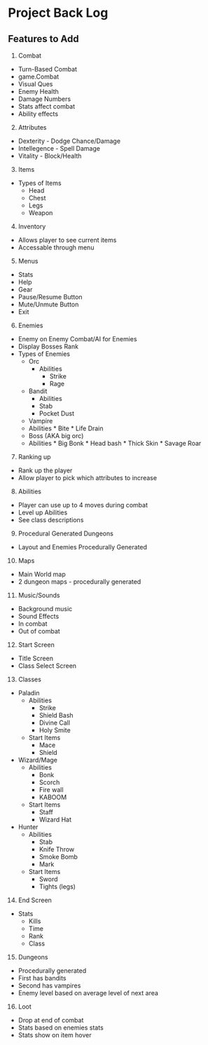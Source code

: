 # Project Back Log

## Features to Add

1. Combat
  * Turn-Based Combat
  * game.Combat
  * Visual Ques
  * Enemy Health
  * Damage Numbers
  * Stats affect combat
  * Ability effects
2. Attributes
  * Dexterity - Dodge Chance/Damage
  * Intellegence - Spell Damage
  * Vitality - Block/Health
3. Items
  * Types of Items
    * Head
    * Chest
    * Legs
    * Weapon
4. Inventory
  * Allows player to see current items
  * Accessable through menu
5. Menus
  * Stats
  * Help
  * Gear
  * Pause/Resume Button
  * Mute/Unmute Button
  * Exit
6. Enemies
  * Enemy on Enemy Combat/AI for Enemies
  * Display Bosses Rank
  * Types of Enemies
    - Orc
      + Abilities
        * Strike
        * Rage
    - Bandit
      +  Abilities
        *  Stab
        *  Pocket Dust
    -  Vampire
      +  Abilities
        *  Bite
        *  Life Drain
    -  Boss (AKA big orc)
      +  Abilities
        *  Big Bonk
        *  Head bash
        *  Thick Skin
        *  Savage Roar
7. Ranking up
  * Rank up the player
  * Allow player to pick which attributes to increase
8. Abilities
  * Player can use up to 4 moves during combat
  * Level up Abilities
  * See class descriptions
9. Procedural Generated Dungeons
  * Layout and Enemies Procedurally Generated
10. Maps
  * Main World map
  * 2 dungeon maps - procedurally generated
11. Music/Sounds
  * Background music
  * Sound Effects
  * In combat
  * Out of combat
12. Start Screen
  * Title Screen
  * Class Select Screen
13. Classes
  * Paladin
    - Abilities
      + Strike 
      + Shield Bash
      + Divine Call
      + Holy Smite
    - Start Items
      + Mace
      + Shield
  * Wizard/Mage
    - Abilities
      + Bonk
      + Scorch
      + Fire wall
      + KABOOM
    - Start Items
      + Staff
      + Wizard Hat
  * Hunter
    - Abilities
      + Stab
      + Knife Throw
      + Smoke Bomb
      + Mark
    - Start Items
      + Sword
      + Tights (legs)
14. End Screen
  * Stats
    - Kills
    - Time
    - Rank
    - Class
15. Dungeons
  * Procedurally generated
  * First has bandits
  * Second has vampires
  * Enemy level based on average level of next area
16. Loot
  * Drop at end of combat
  * Stats based on enemies stats
  * Stats show on item hover




